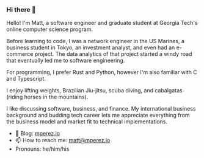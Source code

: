 ### Hi there 👋

Hello! I'm Matt, a software engineer and graduate student at Georgia Tech's online computer science program.

Before learning to code, I was a network engineer in the US Marines, a business student in Tokyo, an investment analyst, and even had an e-commerce project. The data analytics of that project started a windy road that eventually led me to software engineering.

For programming, I prefer Rust and Python, however I'm also familiar with C and Typescript.

I enjoy lifting weights, Brazilian Jiu-jitsu, scuba diving, and cabalgatas (riding horses in the mountains).

I like discussing software, business, and finance. My international business background and budding tech career lets me appreciate everything from the business model and market fit to technical implementations.

- 🌱 Blog: [mperez.io](https://mperez.io)
- 📫 How to reach me: matt@mperez.io
-  Pronouns: he/him/his
